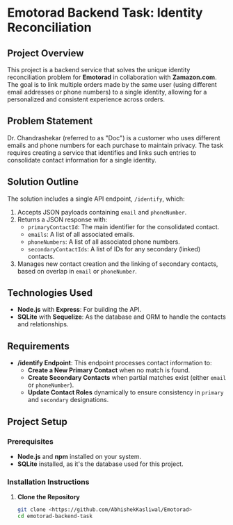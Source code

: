 # Emotorad Backend Task: Identity Reconciliation

## Project Overview
This project is a backend service that solves the unique identity reconciliation problem for **Emotorad** in collaboration with **Zamazon.com**. The goal is to link multiple orders made by the same user (using different email addresses or phone numbers) to a single identity, allowing for a personalized and consistent experience across orders.

## Problem Statement
Dr. Chandrashekar (referred to as "Doc") is a customer who uses different emails and phone numbers for each purchase to maintain privacy. The task requires creating a service that identifies and links such entries to consolidate contact information for a single identity.

## Solution Outline
The solution includes a single API endpoint, `/identify`, which:
1. Accepts JSON payloads containing `email` and `phoneNumber`.
2. Returns a JSON response with:
   - `primaryContactId`: The main identifier for the consolidated contact.
   - `emails`: A list of all associated emails.
   - `phoneNumbers`: A list of all associated phone numbers.
   - `secondaryContactIds`: A list of IDs for any secondary (linked) contacts.
3. Manages new contact creation and the linking of secondary contacts, based on overlap in `email` or `phoneNumber`.

## Technologies Used
- **Node.js** with **Express**: For building the API.
- **SQLite** with **Sequelize**: As the database and ORM to handle the contacts and relationships.

## Requirements
- **/identify Endpoint**: This endpoint processes contact information to:
  - **Create a New Primary Contact** when no match is found.
  - **Create Secondary Contacts** when partial matches exist (either `email` or `phoneNumber`).
  - **Update Contact Roles** dynamically to ensure consistency in `primary` and `secondary` designations.

## Project Setup

### Prerequisites
- **Node.js** and **npm** installed on your system.
- **SQLite** installed, as it's the database used for this project.

### Installation Instructions
1. **Clone the Repository**
   ```bash
   git clone <https://github.com/AbhishekKasliwal/Emotorad>
   cd emotorad-backend-task
